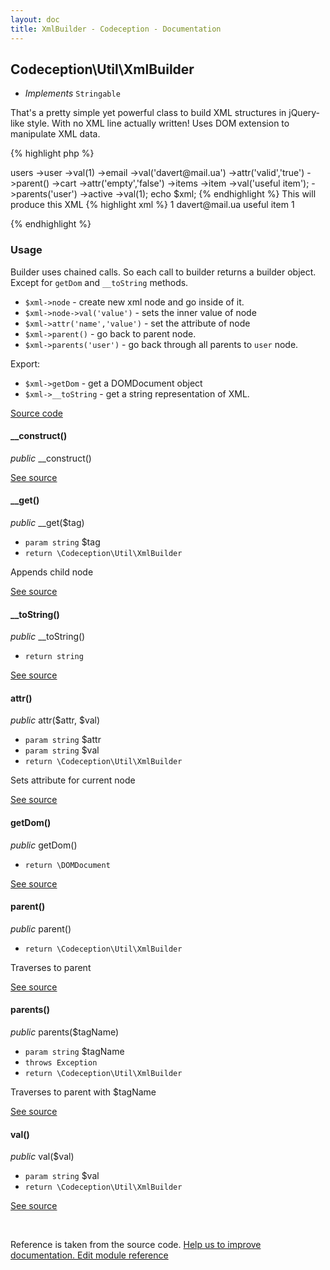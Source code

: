 ```yaml
---
layout: doc
title: XmlBuilder - Codeception - Documentation
---
```



## Codeception\Util\XmlBuilder


* *Implements* `Stringable`

That's a pretty simple yet powerful class to build XML structures in jQuery-like style.
With no XML line actually written!
Uses DOM extension to manipulate XML data.

{% highlight php %}

<?php
$xml = new \Codeception\Util\XmlBuilder();
$xml->users
   ->user
       ->val(1)
       ->email
           ->val('davert@mail.ua')
           ->attr('valid','true')
           ->parent()
       ->cart
           ->attr('empty','false')
           ->items
               ->item
                   ->val('useful item');
               ->parents('user')
       ->active
           ->val(1);
echo $xml;

{% endhighlight %}

This will produce this XML

{% highlight xml %}

<?xml version="1.0"?>
<users>
   <user>
       1
       <email valid="true">davert@mail.ua</email>
       <cart empty="false">
           <items>
               <item>useful item</item>
           </items>
       </cart>
       <active>1</active>
   </user>
</users>

{% endhighlight %}

### Usage

Builder uses chained calls. So each call to builder returns a builder object.
Except for `getDom` and `__toString` methods.

 * `$xml->node` - create new xml node and go inside of it.
 * `$xml->node->val('value')` - sets the inner value of node
 * `$xml->attr('name','value')` - set the attribute of node
 * `$xml->parent()` - go back to parent node.
 * `$xml->parents('user')` - go back through all parents to `user` node.

Export:

 * `$xml->getDom` - get a DOMDocument object
 * `$xml->__toString` - get a string representation of XML.

[Source code](https://github.com/Codeception/lib-xml/blob/main/src/Util/XmlBuilder.php)


#### __construct()

 *public* __construct()



[See source](https://github.com/Codeception/lib-xml/blob/master/src/Codeception/Util/XmlBuilder.php#L80)

#### __get()

 *public* __get($tag)


* `param string` $tag
* `return \Codeception\Util\XmlBuilder`

Appends child node

[See source](https://github.com/Codeception/lib-xml/blob/master/src/Codeception/Util/XmlBuilder.php#L89)

#### __toString()

 *public* __toString()


* `return string`

[See source](https://github.com/Codeception/lib-xml/blob/master/src/Codeception/Util/XmlBuilder.php#L152)

#### attr()

 *public* attr($attr, $val)


* `param string` $attr
* `param string` $val
* `return \Codeception\Util\XmlBuilder`

Sets attribute for current node

[See source](https://github.com/Codeception/lib-xml/blob/master/src/Codeception/Util/XmlBuilder.php#L106)

#### getDom()

 *public* getDom()


* `return \DOMDocument`

[See source](https://github.com/Codeception/lib-xml/blob/master/src/Codeception/Util/XmlBuilder.php#L162)

#### parent()

 *public* parent()


* `return \Codeception\Util\XmlBuilder`

Traverses to parent

[See source](https://github.com/Codeception/lib-xml/blob/master/src/Codeception/Util/XmlBuilder.php#L118)

#### parents()

 *public* parents($tagName)


* `param string` $tagName
* `throws Exception`
* `return \Codeception\Util\XmlBuilder`

Traverses to parent with $tagName

[See source](https://github.com/Codeception/lib-xml/blob/master/src/Codeception/Util/XmlBuilder.php#L132)

#### val()

 *public* val($val)


* `param string` $val
* `return \Codeception\Util\XmlBuilder`

[See source](https://github.com/Codeception/lib-xml/blob/master/src/Codeception/Util/XmlBuilder.php#L97)

<p>&nbsp;</p><div class="alert alert-warning">Reference is taken from the source code. <a href="https://github.com/Codeception/lib-xml/blob/master/src/Codeception/Util/XmlBuilder.php">Help us to improve documentation. Edit module reference</a></div>
